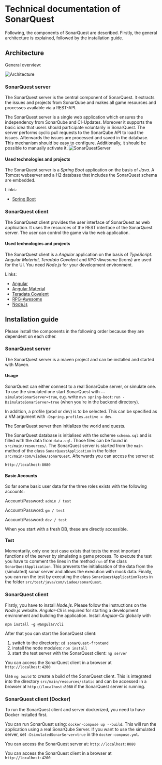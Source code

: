 # Technical documentation of SonarQuest
Following, the components of SonarQuest are described.
Firstly, the general architecture is explained, followed by the installation guide.

## Architecture
General overview:

![Architecture](docs/images/architecture.png)

### SonarQuest server

The SonarQuest server is the central component of SonarQuest. It extracts the issues and projects from SonarQube and makes all game resources and processes available via a REST-API.

The SonarQuest server is a single web application which ensures the independency from SonarQube and CI-Updates. Moreover it supports the basic idea that users should participate voluntarily in SonarQuest.
The server performs cyclic pull requests to the SonarQube API to load the issues. Afterwards the issues are processed and saved in the database. This mechanism should be easy to configure. Additionally, it should be possible to manually activate it.
![SonarQuestServer](docs/images/sonarquestserver.png)


#### Used technologies and projects
The SonarQuest server is a *Spring Boot* application on the basis of *Java*. A Tomcat webserver and a H2 database that includes the SonarQuest schema are embedded.

Links:
* [Spring Boot](https://projects.spring.io/spring-boot/)

### SonarQuest client

The SonarQuest client provides the user interface of SonarQuest as web application.
It uses the resources of the REST interface of the SonarQuest server.
The user can control the game via the web application.

#### Used technologies and projects
The SonarQuest client is a *Angular* application on the basis of *TypeScript*. *Angular Material*, *Teradata Covalent* and *RPG-Awesome* (Icons) are used for the UI. You need *Node.js* for your development environment.

Links:
* [Angular](https://angular.io)
* [Angular Material](https://material.angular.io)
* [Teradata Covalent](https://teradata.github.io/covalent/#/)
* [RPG-Awesome](https://nagoshiashumari.github.io/Rpg-Awesome/)
* [Node.js](https://nodejs.org/en/)

## Installation guide
Please install the components in the following order because they are dependent on each other.

### SonarQuest server

The SonarQuest server is a maven project and can be installed and started with Maven.

#### Usage

SonarQuest can either connect to a real SonarQube server, or simulate one. To use the simulated one start SonarQuest with `--simulateSonarServer=true`, e.g. write `mvn spring-boot:run -DsimulateSonarServer=true` (when you're in the backend directory).

In addition, a profile (prod or dev) is to be selected. This can be specified as a VM argument with `-Dspring.profiles.active = dev`.

The SonarQuest server then initializes the world and quests.

The SonarQuest database is initialised with the scheme `schema.sql` and is filled with the data from `data.sql`.
Those files can be found in `src/main/resources/`.
The SonarQuest server is started from the `main` method of the class `SonarQuestApplication` in the folder `src/main/com/viadee/sonarQuest`.
Afterwards you can access the server at:

`http://localhost:8080`

#### Basic Accounts

So far some basic user data for the three roles exists with the following accounts:

Account/Password: `admin / test`

Account/Password: `gm / test`

Account/Password: `dev / test`
 
When you start with a fresh DB, these are directly accessible.

#### Test
Momentarily, only one test case exists that tests the most important functions of the server by simulating a game process.
To execute the test you have to comment the lines in the method `run` of the class `SonarQuestApplication`.
This prevents the initialisation of the data from the (simulated) sonar server and allows the execution with mock data.
Finally, you can run the test by executing the class `SonarQuestApplicationTests` in the folder `src/test/java/com/viadee/sonarQuest`.


### SonarQuest client

Firstly, you have to install *Node.js*. Please follow the instructions on the *Node.js* website.
*Angular-Cli* is required for starting a development environment and building the application.
Install *Angular-Cli* globally with

`npm install -g @angular/cli`

After that you can start the SonarQuest client:
1. switch to the directorty: `cd sonarQuest-frontend`
2. install the node modules: `npm install`
3. start the test server with the SonarQuest client: `ng server`

You can access the SonarQuest client in a browser at `http://localhost:4200`

Use `ng build` to create a build of the SonarQuest client. This is integrated into the directory `src/main/resources/static` and can be accessed in a browser at `http://localhost:8080` if the SonarQuest server is running.

### SonarQuest client (Docker)
To run the SonarQuest client and server dockerized, you need to have Docker installed first.

You can run SonarQuest using: `docker-compose up --build`.
This will run the application using a real SonarQube Server. If you want to use the simulated server, set `-DsimulatedSonarServer=true` in the `docker-compose.yml`. 

You can access the SonarQuest server at: `http://localhost:8080`

You can access the SonarQuest client in a browser at `http://localhost:4200`

